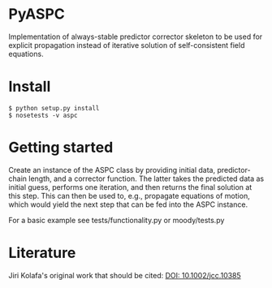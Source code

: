 # PyASPC
Implementation of always-stable predictor corrector skeleton to be used for explicit propagation instead of iterative solution of self-consistent field equations.

# Install

    $ python setup.py install
    $ nosetests -v aspc

# Getting started

Create an instance of the ASPC class by providing initial data, predictor-chain length, and a corrector function.
The latter takes the predicted data as initial guess, performs one iteration, and then returns the final solution at this step.
This can then be used to, e.g., propagate equations of motion, which would yield the next step that can be fed into the ASPC instance.

For a basic example see tests/functionality.py or moody/tests.py

# Literature

Jiri Kolafa's original work that should be cited: [DOI: 10.1002/jcc.10385](https://dx.doi.org/10.1002/jcc.10385)
